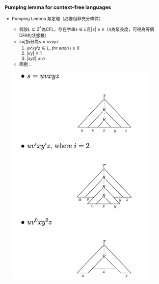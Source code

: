 ### Pumping lemma for context-free languages

- Pumping Lemma 泵定理（必要但非充分條件）
  - 假設$L \subseteq \Sigma^*$為CFL，存在字串$s \in L$且$|s| \geq n$（$n$為泵長度，可視為等價DFA的狀態數）
  - $s$可拆分為$s = uvxyz$
    1. $uv^ixy^iz \in L,\ for\ each\ i \geq 0$
    2. $|vy| \geq 1$
    3. $|xyz| \leq n$
  - 圖例：
    
  ![avatar](graph/2.4.1.png)

